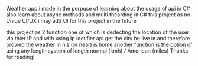 Weather app i made in the perpuse of learning about the usage of api in C#
also learn about async methods and multi thearding in C#
this project as no Uniqe UI/UX i may add UI for this project in the future

this project as 2 function one of which is dedecting the location of the user via thier IP and with using Ip idetifier api get the city he live in and therefore provied the weather in his (or near) is home 
another function is the option of using any length system of length normal (kmh) / American (miles)
Thanks for reading!
